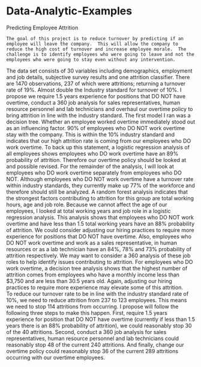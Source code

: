 # Data-Analytic-Examples
Predicting Employee Attrition

	The goal of this project is to reduce turnover by predicting if an employee will leave the company.  This will allow the company to reduce the high cost of turnover and increase employee morale.  The challenge is to identify employees who were going to leave and not the employees who were going to stay even without any intervention.
  The data set consists of 30 variables including demographics, employment and job details, subjective survey results and one attrition classifier.  There are 1470 observations, 237 of which were attritions; returning a turnover rate of 19%.  Almost double the Industry standard for turnover of 10%. I propose we require 1.5 years experience for positions that DO NOT have overtime, conduct a 360 job analysis for sales representatives, human resource personnel and lab technicians and overhaul our overtime policy to bring attrition in line with the industry standard.
  The first model I ran was a decision tree.  Whether an employee worked overtime immediately stood out as an influencing factor.  90% of employees who DO NOT work overtime stay with the company.  This is within the 10% industry standard and indicates that our high attrition rate is coming from our employees who DO work overtime.  To back up this statement, a logistic regression analysis of all employees shows employees who DO work overtime have an 89% probability of attrition.  Therefore our overtime policy should be looked at and possible revised.  For the remainder of the analysis, I will look at employees who DO work overtime separately from employees who DO NOT.
  Although employees who DO NOT work overtime have a turnover rate within industry standards, they currently make up 77% of the workforce and therefore should still be analyzed.  A random forest analysis indicates that the strongest factors contributing to attrition for this group are total working hours, age and job role.  Because we cannot affect the age of our employees, I looked at total working years and job role in a logistic regression analysis.
  This analysis shows that employees who DO NOT work overtime and have less than 1.5 total working years have an 88% probability of attrition.  We could consider adjusting our hiring practices to require more experience for positions that DO NOT have overtime.  Also, employees who DO NOT work overtime and work as a sales representative, in human resources or as a lab technician have an 84%, 78% and 73% probability of attrition respectively.  We may want to consider a 360 analysis of these job roles to help identify issues contributing to attrition.
  For employees who DO work overtime, a decision tree analysis shows that the highest number of attrition comes from employees who have a monthly income less than $3,750 and are less than 30.5 years old.  Again, adjusting our hiring practices to require more experience may elevate some of this attrition.  
	To reduce our turnover rate to be in line with the industry standard rate of 10%, we need to reduce attrition from 237 to 123 employees.  This means we need to stop 114 attritions from occurring.  I propose will follow the following three steps to make this happen.
  First, require 1.5 years experience for position that DO NOT have overtime (currently if less than 1.5 years there is an 88% probability of attrition), we could reasonably stop 30 of the 40 attritions.  Second, conduct a 360 job analysis for sales representatives, human resource personnel and lab technicians could reasonably stop 48 of the current 240 attritions.  And finally, change our overtime policy could reasonably stop 36 of the current 289 attritions occurring with our overtime employees.  
